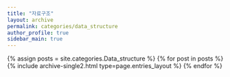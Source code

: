 ```yaml
---
title: "자료구조"
layout: archive
permalink: categories/data_structure
author_profile: true
sidebar_main: true
---
```



{% assign posts = site.categories.Data_structure %}
{% for post in posts %} {% include archive-single2.html type=page.entries_layout %} {% endfor %}